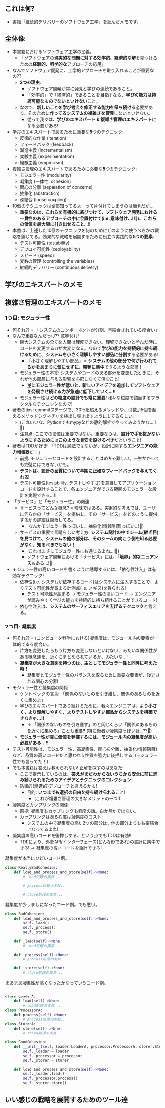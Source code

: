 ## これは何?

- 書籍「継続的デリバリーのソフトウェア工学」を読んだメモです。

## 全体像

- 本書籍におけるソフトウェア工学の定義。
  - 「ソフトウェアの**現実的な問題に対する効率的、経済的な解**を見つけるための**経験的、科学的な**アプローチの応用」
- なんでソフトウェア開発に、工学的アプローチを取り入れることが重要なの??
  - **2つの理由**:
    - ソフトウェア開発が常に発見と学びの連続であること。
    - 「効率的」で「経済的」であることを目指すなら、**学びの能力は持続可能なものでないといけない**こと。
  - なので、**新しいことを学び考えを修正する能力を保ち続ける**必要があり、そのために**作ってるシステムの複雑さを管理**しないといけない。
    - 従って我々は、**学びのエキスパート & 複雑さ管理のエキスパート**になる必要がある!
- 学びのエキスパートであるために重要な**5つ**のテクニック:
  - 反復的な作業 (iteration)
  - フィードバック (feedback)
  - 漸進主義 (incrementalism)
  - 実験主義 (experimentation)
  - 経験主義 (empiricism)
- 複雑さ管理のエキスパートであるために必要な**5つ**のテクニック:
  - モジュラー性 (modularity)
  - 凝集度 (一体性, cohesion)
  - 関心の分離 (separation of concerns)
  - 抽象化 (abstraction)
  - 疎結合 (loose coupling)
- 10個のテクニックは全部知ってるよ、って片付けてしまうのは簡単だが...
  - **重要なのは、これらを有機的に結びつけて、ソフトウェア開発における一貫性のあるアプローチの中に位置付けて(i.e. 意味付け...!!:thinking:)、これらの価値を最大限に引き出せること**...!!
- 本書は、上述した10個のテクニックを何のためにどのように使うべきかの戦略を論じてる。効果的な戦略を展開するために役立つ実践的な**5つの要素**:
  - テスト可能性 (testability)
  - デプロイ可能性 (deployability)
  - スピード (speed)
  - 変数の管理 (controlling the variables)
  - 継続的デリバリー (continuous delivery)

## 学びのエキスパートのメモ

## 複雑さ管理のエキスパートのメモ

### 1つ目: モジュラー性

- 何それ?? = 「システムのコンポーネントが分割、再結合されている度合い」
- なんで重要なんだっけ?? 意味付け!
  - 巨大システムの全てを人間は理解できない。理解できないと学んだ時にコードを変更するのが大変になる。なので**学びの能力を持続的に持ち続けるため**に、**システムを小さく理解しやすい部品に分割**する必要がある!
    - 「小さく理解しやすい部品」 = **システムの他の部分で何が行われてるかをあまりに気にせずに、開発に集中**できるような部品！
  - モジュラー性の本質: システムやコードのある部分を変更したときに、それが他の部品に与える影響を心配しなくて済むこと!
    - **逆にモジュラー性が低いと、新しいアイデアを追加してソフトウェアを発展させ続ける力が急速に低下していく...!!**
  - モジュラー性は**どの粒度の設計でも常に重要**! 様々な粒度で該当するフラクタルなテクニックなので!
- 著者のtips: commitステージで、30行を超えるメソッドや、引数が5個を超えるメソッドシグネチャを検出し弾き出すようにしてるらしい。
  - (これいいな、Pythonでもmypyなどの静的解析でやってみようかな...!!:thinking:)
  - 注意点: ここでの閾値は重要ではない。重要なのは、**設計で手を抜かないようにするためにはこのような目安を設けるべき**だということ!
- 著者はTDDが好き! 「TDDは魔法ではないが、設計に関する**エンジニアの能力増幅器**だ！」
  - 前提: モジュラーなコードを設計することはめちゃ難しい。一生かかっても完璧にはできないかも。
  - **テストは、設計の品質について早期に正確なフィードバックを与えてくれる!**
  - テスト可能性(testability, テストしやすさ)を意識してアプリケーションコードを設計することで、各エンジニアができる範囲のモジュラーな設計を実現できる...!!
- 「サービス」と「モジュラー性」の関連
  - サービスってどんな概念? = 曖昧ではある。実用的な考えでは、ユーザに何らかの「サービス」を提供し、その「サービス」をどのように提供するかの詳細は隠蔽してる。
    - (なんかモジュラー性っぽいし、抽象化(情報隠蔽)っぽい...!:thinking:)
  - サービスの重要で素晴らしい考え方: **システム設計の中でシーム(継ぎ目)を見つけて、システムの他の部分は、そのシームの向こう側を知る必要がなく、知るべきでもない！** 
    - (これはまさにモジュラー性にも通じるよね...!:thinking:)
    - ソフトウェア開発における「サービス」には、**「境界」的なニュアンス**もある...!:thinking:
- モジュラー性の高いコードを書くように誘導するには、「依存性注入」は有効なテクニック!
  - 依存性(i.e. システムが依存するコード)はシステムに注入することで、よりテスト可能性が高まる計測点(i.e. ノギス)を得られる!
    - テスト可能性が高まる → モジュラー性の高いコード → エンジニアが読みやすく学びの能力を持続的に持ち続けることができるコード!
  - 依存性注入は、**システムのサーフィスエリアを広げるテクニック**と言える。

### 2つ目: 凝集度

- 何それ?? = (コンピュータ科学における)凝集度は、モジュール内の要素が一体的である度合い。
  - 片方を変更したらもう片方も変更しないといけない、みたいな関係性がある概念達を、近くにまとめられているか、みたいな...!
  - **凝集度が大きな意味を持つのは、主としてモジュラー性と同時に考えた時！**
    - 凝集度とモジュラー性のバランスを取るために重要な要素が、後述される関心の分離!
- モジュラー性と凝集度の関係
  - ケントベックの言葉: 「関係のないものを引き離し、関係のあるものを近くに集めよ」
  - 学びのエキスパートであり続けるために、我々エンジニアは、**より小さく、より理解しやすく、よりテストしやすい部品からシステムを構築できなきゃ...!!**
    - -> 「関係のないものを引き離す」のと同じくらい「関係のあるものを近くに集める」ことも重要!! (特に後者が凝集度っぽい話...??:thinking:)
  - **モジュラー性が真に価値を発揮するには、モジュール内の凝集度が高い必要がある...!!**
- テスト可能性は、モジュラー性、高凝集性、関心の分離、抽象化(情報隠蔽)など、品質の高いコードだと思われる性質を強力に後押しする! (モジュラー性でも言ってた！)
- でも本書籍は答えは教えられない! 正解を探すのはあなた!
  - ここで提示しているのは、**答えがまだわからないうちから安全に前に進み続けられるためのアイデアとテクニックのコレクション**!
  - 防御的(漸進的)アプローチと言えるかも!
    - 目的: **いつまでも選択の自由を持ち続けられる**こと!
      - (これが複雑さ管理の大きなメリットの一つ!)
- 凝集度とカップリングの関係:
  - 前提: 凝集度もカップリングも程度の話。白か黒かではない。
  - カップリングはある程度は凝集度のコスト:
    - システムの中で凝集度の高い2つの部分は、他の部分よりもも密結合になってるよね!
- 凝集度の高いコードを後押しする、という点でもTDDは有効!!
  - TDDにより、外部API/インターフェース(どんな形であれ)の設計に集中できる! -> 凝集度の高いコードを設計できる!

凝集度が本当にひどいコード例。

```python
class ReallyBadCohesion:
    def load_and_process_and_store(self)->None:
        # load処理の実装...

        # process処理の実装...

        # store処理の実装...
```

凝集度が少しましになったコード例。でも悪い。

```python
class BadCohesion:
    def load_and_process_and_store(self)->None:
        self._load()
        self._process()
        self._store()

    def _load(self)->None:
        # load処理の実装...

    def _process(self)->None:
        # process処理の実装...

    def _store(self)->None:
        # store処理の実装...
```

まあまあ凝集性が高くなったかなっていうコード例。

```python

class LoaderA:
    def load(self)->None:
        # load処理の実装...
class ProcessorA:
    def process(self)->None:
        # process処理の実装...
class StorerA:
    def store(self)->None:
        # store処理の実装...

class GoodCohesion:
    def __init__(self, loader:LoaderA, processor:ProcessorA, storer:StorerA)->None:
        self._loader = loader
        self._processor = processor
        self._storer = storer

    def load_and_process_and_store(self)->None:
        self._loader.load()
        self._processor.process()
        self._storer.store()
```





## いい感じの戦略を展開するためのツール達
